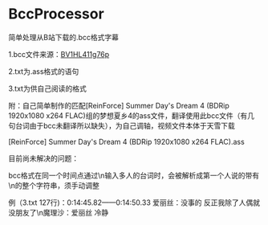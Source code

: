 # BccProcessor
简单处理从B站下载的.bcc格式字幕

1.bcc文件来源：<a href="https://www.bilibili.com/video/BV1HL411g76p" target="_blank">BV1HL411g76p</a>

2.txt为.ass格式的语句

3.txt为供自己阅读的格式

附：自己简单制作的匹配[ReinForce] Summer Day's Dream 4 (BDRip 1920x1080 x264 FLAC)组的梦想夏乡4的ass文件，翻译使用此bcc文件（有几句台词由于bcc未翻译所以缺失），为自己调轴，视频文件本体于天雪下载

[ReinForce] Summer Day's Dream 4 (BDRip 1920x1080 x264 FLAC).ass

目前尚未解决的问题：

bcc格式在同一个时间点通过\n输入多人的台词时，会被解析成第一个人说的带有\n的整个字符串，须手动调整

例（3.txt 127行)：0:14:45.82——0:14:50.33  爱丽丝：没事的 反正我除了人偶就没朋友了\n魔理沙：爱丽丝 冷静